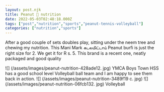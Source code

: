 ```yaml
---
layout: post.njk
title: Peanut 🥜 nutrition
date: 2022-05-03T02:48:18.000Z
tags: ["post","nutrition","sports","peanut-tennis-volleyball"]
categories: ["nutrition","sports"]
---
```


After a good couple of sets doubles play, sitting under the neem tree and chewing my nutrition. This Mani Mark கடலமிட்டாய் Peanut burfi is just the right size for 2. We get it for R
s.
 5. This brand is a recent one, neatly packaged and good quality

![] (/assets/images/peanut-nutrition-428ade12. jpg) YMCA Boys Town HSS has a good school level Volleyball ball team and I am happy to see them back in action. ![] (/assets/images/peanut-nutrition-3489f19
c. jpg) ![] (/assets/images/peanut-nutrition-06fcb132. jpg) Volleyball
